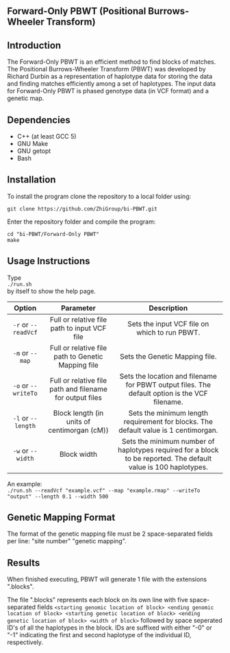 ## Forward-Only PBWT (Positional Burrows-Wheeler Transform)

## Introduction
The Forward-Only PBWT is an efficient method to find blocks of matches. The Positional Burrows-Wheeler Transform (PBWT) was developed by Richard Durbin as a representation of haplotype data for storing the data and finding matches efficiently among a set of haplotypes. The input data for Forward-Only PBWT is phased genotype data (in VCF format) and a genetic map.

## Dependencies
- C++ (at least GCC 5)  
- GNU Make  
- GNU getopt
- Bash  

## Installation
To install the program clone the repository to a local folder using:

`git clone https://github.com/ZhiGroup/bi-PBWT.git`

Enter the repository folder and compile the program:

`cd "bi-PBWT/Forward-Only PBWT"`  
`make`

## Usage Instructions
Type  
`./run.sh`  
by itself to show the help page.  

|         Option         |                         Parameter                        |                                                    Description                                                    |
|:----------------------:|:--------------------------------------------------------:|:-----------------------------------------------------------------------------------------------------------------:|
| `-r` or `--readVcf`    | Full or relative file path to input VCF file             | Sets the input VCF file on which to run PBWT.                                                                     |
| `-m` or `--map`    	 | Full or relative file path to Genetic Mapping file       | Sets the Genetic Mapping file.                                                                                    |
| `-o` or `--writeTo`    | Full or relative file path and filename for output files | Sets the location and filename for PBWT output files. The default option is the VCF filename.                     |
| `-l` or `--length`     | Block length (in units of centimorgan (cM))              | Sets the minimum length requirement for blocks. The default value is 1 centimorgan.                               |
| `-w` or `--width`      | Block width                                              | Sets the minimum number of haplotypes required for a block to be reported. The default value is 100 haplotypes.   |

An example:  
`./run.sh --readVcf "example.vcf" --map "example.rmap" --writeTo "output" --length 0.1 --width 500` 

## Genetic Mapping Format
The format of the genetic mapping file must be 2 space-separated fields per line: "site number" "genetic mapping".

## Results
When finished executing, PBWT will generate 1 file with the extensions ".blocks".

The file ".blocks" represents each block on its own line with five space-separated fields `<starting genomic location of block> <ending genomic location of block> <starting genetic location of block> <ending genetic location of block> <width of block>` followed by space seperated ID's of all the haplotypes in the block. IDs are suffixed with either "-0" or "-1" indicating the first and second haplotype of the individual ID, respectively.
